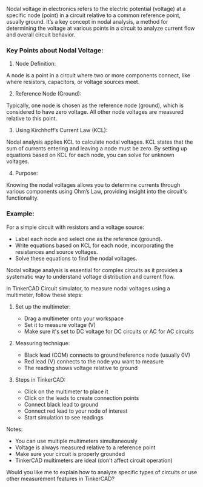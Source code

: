 Nodal voltage in electronics refers to the electric potential (voltage) at a specific node (point) in a circuit relative to a common reference point, usually ground. It’s a key concept in nodal analysis, a method for determining the voltage at various points in a circuit to analyze current flow and overall circuit behavior.

### Key Points about Nodal Voltage:

1. Node Definition:

A node is a point in a circuit where two or more components connect, like where resistors, capacitors, or voltage sources meet.
   
2. Reference Node (Ground):

Typically, one node is chosen as the reference node (ground), which is considered to have zero voltage. All other node voltages are measured relative to this point.
   
3. Using Kirchhoff’s Current Law (KCL):

Nodal analysis applies KCL to calculate nodal voltages. KCL states that the sum of currents entering and leaving a node must be zero. By setting up equations based on KCL for each node, you can solve for unknown voltages.

4. Purpose:

Knowing the nodal voltages allows you to determine currents through various components using Ohm’s Law, providing insight into the circuit's functionality.

### Example:

For a simple circuit with resistors and a voltage source:

- Label each node and select one as the reference (ground).
- Write equations based on KCL for each node, incorporating the resistances and source voltages.
- Solve these equations to find the nodal voltages.

Nodal voltage analysis is essential for complex circuits as it provides a systematic way to understand voltage distribution and current flow.

In TinkerCAD Circuit simulator, to measure nodal voltages using a multimeter, follow these steps:

1. Set up the multimeter:

   - Drag a multimeter onto your workspace
   - Set it to measure voltage (V)
   - Make sure it's set to DC voltage for DC circuits or AC for AC circuits

2. Measuring technique:

   - Black lead (COM) connects to ground/reference node (usually 0V)
   - Red lead (V) connects to the node you want to measure
   - The reading shows voltage relative to ground

3. Steps in TinkerCAD:

   - Click on the multimeter to place it
   - Click on the leads to create connection points
   - Connect black lead to ground
   - Connect red lead to your node of interest
   - Start simulation to see readings

Notes:

- You can use multiple multimeters simultaneously
- Voltage is always measured relative to a reference point
- Make sure your circuit is properly grounded
- TinkerCAD multimeters are ideal (don't affect circuit operation)

Would you like me to explain how to analyze specific types of circuits or use other measurement features in TinkerCAD?